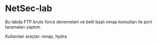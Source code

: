 # NetSec-lab
Bu labda FTP brute force denemeleri ve belli başlı nmap komutları ile port taramaları yaptım.

Kullanılan araçlar: nmap, hydra
